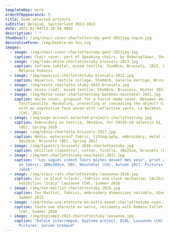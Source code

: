 ```yaml
---
templateKey: work
orderOfAppearance: 5
title: Some selected projects
subtitle: Belgium, Switzerland 2013-2023
date: 2021-02-04T13:10:50.409Z
description: " "
thumbnail: /img/chair-cover-charlottestuby-gent-2022jpg-copie.jpg
decorativeForm: /img/boukle-en-feu.svg
images:
  - image: /img/chair-cover-charlottestuby-gent-2022jpg.jpg
    caption: Chair cover, part of Speaking chairs, by Onbetaalbaar, Ghent (BE), 2022
  - image: /img/lada-white-charlottestuby-brussels-2023.jpg
    caption: Safrane (white), mixed textile, 31x40cm, Brussels, 2023. Picture by
      Mélanie Peduzzi
  - image: /img/aquarius-charlottestuby-brussels-2022.jpg
    caption: Aquarius, textile collage, 55x68cm, Galerie Vertige, Brussels, Spring 2022
  - image: /img/vesta_charlotte-stuby-2023-brussels.jpg
    caption: Vesta (red), mixed textile, 55x68cm, Brussels, Winter 2023
  - image: /img/horse-cover-charlottestuby-balkkon-neuchatel-2021.jpg
    caption: Horse cover, proposal for a tailor-made cover. Between absurdity and
      functionality. Revealing, protecting or concealing the object? Combined
      with an expressive face woven with reflective yarns, Le Balkkon, Neuchâtel
      (CH), 2021
  - image: /img/page-accueil-selected-projects-charlottestuby.jpg
    caption: Embroidery on textile, 30x42cm, for COVID-19 Valentin 61, Brussels
      (BE), Spring 2020
  - image: /img/nénie-charlotte-brussels-2017.jpg
    caption: Nénie, waterproof fabric, lithography, embroidery, metal stick,
      30x35cm, Brussels (BE), Spring 2017
  - image: /img/tapestry-brussels-2016-charlottestuby.jpg
    caption: Untitled (tapestry), cotton, ficelle, 30x25cm, Brussels (BE), Autumn 2016
  - image: /img/mat-charlottestuby-neuchatel-2017.jpg
    caption: '"Les vagues vident leurs poches devant mes yeux", print and embroidery
      on fabric, 200x300cm, Mât, Neuchâtel (CH), Autumn 2017. Pictures: Martin
      Jakob'
  - image: /img/stacy-rats-charlottestuby-lausanne-2016.jpg
    caption: Sur le plaid (clock), fabrics and clock mechanism, 18x25cm, part of the
      exhibition "Stacy" Lausanne (CH), Summer 2016
  - image: /img/ton-maillot-charlottestuby-2014.jpg
    caption: Ton Maillot, fabrics, embroidery dimensions variable, Vienna (AT),
      Summer 2013
  - image: /img/toute-une-eternite-en-extra-eeeeh-charlottestuby-nyon-2020.jpg
    caption: Toute une éternité en extra, residency with Romain Tallet, EEEEH, Nyon
      (CH), Summer 2020
  - image: /img/diplome2-2013-charlottestuby-lausanne.jpg
    caption: "Rafale interrompue, Diploma project, ECAL, Lausanne (CH), Spring 2013.
      Pictures: Julien Gremaud"
---
```

